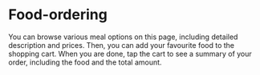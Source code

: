 # Food-ordering
You can browse various meal options on this page, including detailed description and prices. Then, you can add your favourite food to the shopping cart. 
When you are done, tap the cart to see a summary of your order, including the food and the total amount.
